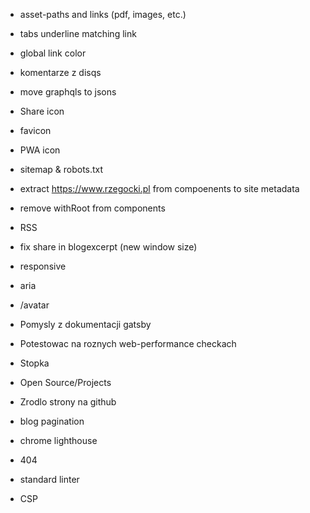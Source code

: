 * asset-paths and links (pdf, images, etc.)
* tabs underline matching link
* global link color
* komentarze z disqs
* move graphqls to jsons
* Share icon
* favicon
* PWA icon
* sitemap & robots.txt
* extract https://www.rzegocki.pl from compoenents to site metadata
* remove withRoot from components
* RSS
* fix share in blogexcerpt (new window size)
* responsive
* aria

* /avatar
* Pomysly z dokumentacji gatsby
* Potestowac na roznych web-performance checkach
* Stopka
* Open Source/Projects
* Zrodlo strony na github
* blog pagination
* chrome lighthouse
* 404
* standard linter
* CSP
